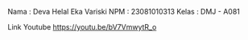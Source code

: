 Nama : Deva Helal Eka Variski
NPM : 23081010313
Kelas : DMJ - A081

Link Youtube
https://youtu.be/bV7VmwytR_o
